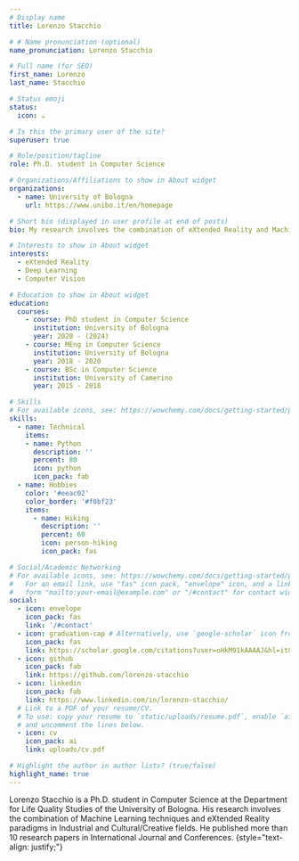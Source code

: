 ```yaml
---
# Display name
title: Lorenzo Stacchio

# # Name pronunciation (optional)
name_pronunciation: Lorenzo Stacchio

# Full name (for SEO)
first_name: Lorenzo
last_name: Stacchio

# Status emoji
status:
  icon: ☕️

# Is this the primary user of the site?
superuser: true

# Role/position/tagline
role: Ph.D. student in Computer Science

# Organizations/Affiliations to show in About widget
organizations:
  - name: University of Bologna
    url: https://www.unibo.it/en/homepage

# Short bio (displayed in user profile at end of posts)
bio: My research involves the combination of eXtended Reality and Machine Learning paradigms, mainly in Industrial and Cultural/Creative contexts.

# Interests to show in About widget
interests:
  - eXtended Reality
  - Deep Learning 
  - Computer Vision

# Education to show in About widget
education:
  courses:
    - course: PhD student in Computer Science
      institution: University of Bologna
      year: 2020 - (2024)
    - course: MEng in Computer Science
      institution: University of Bologna
      year: 2018 - 2020
    - course: BSc in Computer Science
      institution: University of Camerino
      year: 2015 - 2018

# Skills
# For available icons, see: https://wowchemy.com/docs/getting-started/page-builder/#icons
skills:
  - name: Technical
    items:
    - name: Python
      description: ''
      percent: 80
      icon: python
      icon_pack: fab
  - name: Hobbies
    color: '#eeac02'
    color_border: '#f0bf23'
    items:
      - name: Hiking
        description: ''
        percent: 60
        icon: person-hiking
        icon_pack: fas

# Social/Academic Networking
# For available icons, see: https://wowchemy.com/docs/getting-started/page-builder/#icons
#   For an email link, use "fas" icon pack, "envelope" icon, and a link in the
#   form "mailto:your-email@example.com" or "/#contact" for contact widget.
social:
  - icon: envelope
    icon_pack: fas
    link: '/#contact'
  - icon: graduation-cap # Alternatively, use `google-scholar` icon from `ai` icon pack
    icon_pack: fas
    link: https://scholar.google.com/citations?user=oHkM91kAAAAJ&hl=it&authuser=2
  - icon: github
    icon_pack: fab
    link: https://github.com/lorenzo-stacchio
  - icon: linkedin
    icon_pack: fab
    link: https://www.linkedin.com/in/lorenzo-stacchio/
  # Link to a PDF of your resume/CV.
  # To use: copy your resume to `static/uploads/resume.pdf`, enable `ai` icons in `params.yaml`,
  # and uncomment the lines below.
  - icon: cv
    icon_pack: ai
    link: uploads/cv.pdf

# Highlight the author in author lists? (true/false)
highlight_name: true
---
```


Lorenzo Stacchio is a Ph.D. student in Computer Science at the Department for Life Quality Studies of the University of Bologna. His research involves the combination of Machine Learning techniques and eXtended Reality paradigms in Industrial and Cultural/Creative fields. He published more than 10 research papers in International Journal and Conferences.
{style="text-align: justify;"}
